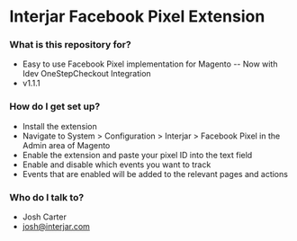 # Interjar Facebook Pixel Extension #

### What is this repository for? ###

* Easy to use Facebook Pixel implementation for Magento -- Now with Idev OneStepCheckout Integration
* v1.1.1

### How do I get set up? ###

* Install the extension
* Navigate to System > Configuration > Interjar > Facebook Pixel in the Admin area of Magento
* Enable the extension and paste your pixel ID into the text field
* Enable and disable which events you want to track
* Events that are enabled will be added to the relevant pages and actions

### Who do I talk to? ###

* Josh Carter
* josh@interjar.com
